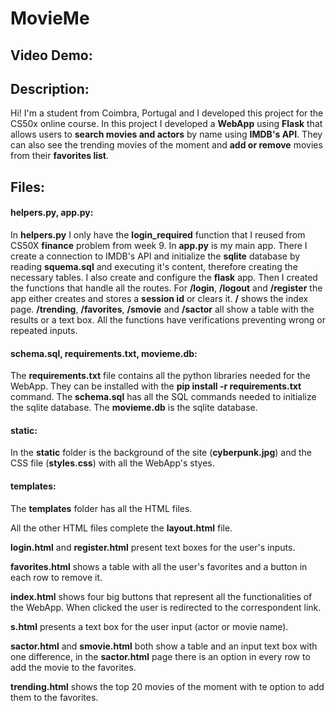 # MovieMe
## Video Demo:  <URL HERE>
## Description:
Hi!
I'm a student from Coimbra, Portugal and I developed this project for the CS50x online course.
In this project I developed a **WebApp** using **Flask** that allows users to **search movies and actors** by name using **IMDB's API**.
They can also see the trending movies of the moment and **add or remove** movies from their **favorites list**.

## Files:
#### helpers.py, app.py:
In **helpers.py** I only have the **login_required** function that I reused from CS50X **finance** problem from week 9.
In **app.py** is my main app. There I create a connection to IMDB's API and initialize the **sqlite** database by reading **squema.sql** and executing it's content, therefore creating the necessary tables.
I also create and configure the **flask** app.
Then I created the functions that handle all the routes.
For **/login**, **/logout** and **/register** the app either creates and stores a **session id** or clears it.
**/** shows the index page.
**/trending**, **/favorites**, **/smovie** and **/sactor** all show a table with the results or a text box.
All the functions have verifications preventing wrong or repeated inputs.
#### schema.sql, requirements.txt, movieme.db:
The **requirements.txt** file contains all the python libraries needed for the WebApp. They can be installed with the **pip install -r requirements.txt** command.
The **schema.sql** has all the SQL commands needed to initialize the sqlite database.
The **movieme.db** is the sqlite database.
#### static:
In the **static** folder is the background of the site (**cyberpunk.jpg**) and the CSS file (**styles.css**) with all the WebApp's styes.
#### templates:
The **templates** folder has all the HTML files.
  
All the other HTML files complete the **layout.html** file.
  
**login.html** and **register.html** present text boxes for the user's inputs.
  
**favorites.html** shows a table with all the user's favorites and a button in each row to remove it.
  
**index.html** shows four big buttons that represent all the functionalities of the WebApp. When clicked the user is redirected to the correspondent link.
  
**s.html** presents a text box for the user input (actor or movie name).
  
**sactor.html** and **smovie.html** both show a table and an input text box with one difference, in the **sactor.html** page there is an option in every row to add the movie to the favorites.
  
**trending.html** shows the top 20 movies of the moment with te option to add them to the favorites.
